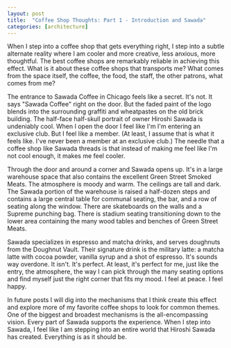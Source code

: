 ```yaml
---
layout: post
title:  "Coffee Shop Thoughts: Part 1 - Introduction and Sawada"
categories: [architecture]
---
```


When I step into a coffee shop that gets everything right, I step into a subtle alternate reality where I am cooler and more creative, less anxious, more thoughtful. The best coffee shops are remarkably reliable in achieving this effect. What is it about these coffee shops that transports me? What comes from the space itself, the coffee, the food, the staff, the other patrons, what comes from me?

The entrance to Sawada Coffee in Chicago feels like a secret. It's not. It says "Sawada Coffee" right on the door. But the faded paint of the logo blends into the surrounding graffiti and wheatpastes on the old brick building. The half-face half-skull portrait of owner Hiroshi Sawada is undeniably cool. When I open the door I feel like I'm I'm entering an exclusive club. But I feel like a member. (At least, I assume that is what it feels like. I've never been a member at an exclusive club.) The needle that a coffee shop like Sawada threads is that instead of making me feel like I'm not cool enough, it makes me feel cooler.

<!--more-->

Through the door and around a corner and Sawada opens up. It's in a large warehouse space that also contains the excellent Green Street Smoked Meats. The atmosphere is moody and warm. The ceilings are tall and dark. The Sawada portion of the warehouse is raised a half-dozen steps and contains a large central table for communal seating, the bar, and a row of seating along the window. There are skateboards on the walls and a Supreme punching bag. There is stadium seating transitioning down to the lower area containing the many wood tables and benches of Green Street Meats.

Sawada specializes in espresso and matcha drinks, and serves doughnuts from the Doughnut Vault. Their signature drink is the military latte: a matcha latte with cocoa powder, vanilla syrup and a shot of espresso. It's sounds way overdone. It isn't. It's perfect. At least, it's perfect for me, just like the entry, the atmosphere, the way I can pick through the many seating options and find myself just the right corner that fits my mood. I feel at peace. I feel happy.

In future posts I will dig into the mechanisms that I think create this effect and explore more of my favorite coffee shops to look for common themes. One of the biggest and broadest mechanisms is the all-encompassing vision. Every part of Sawada supports the experience. When I step into Sawada, I feel like I am stepping into an entire world that Hiroshi Sawada has created. Everything is as it should be.